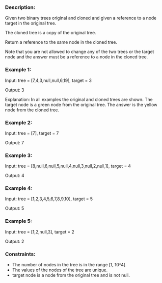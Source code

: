 ### Description:

Given two binary trees original and cloned and given a reference to a node target in the original tree.

The cloned tree is a copy of the original tree.

Return a reference to the same node in the cloned tree.

Note that you are not allowed to change any of the two trees or the target node and the answer must be a reference to a node in the cloned tree.

 

### Example 1:


Input: tree = [7,4,3,null,null,6,19], target = 3

Output: 3

Explanation: In all examples the original and cloned trees are shown. The target node is a green node from the original tree. The answer is the yellow node from the cloned tree.

### Example 2:

Input: tree = [7], target =  7

Output: 7

### Example 3:

Input: tree = [8,null,6,null,5,null,4,null,3,null,2,null,1], target = 4

Output: 4

### Example 4:

Input: tree = [1,2,3,4,5,6,7,8,9,10], target = 5

Output: 5

### Example 5:

Input: tree = [1,2,null,3], target = 2

Output: 2
 


### Constraints:

- The number of nodes in the tree is in the range [1, 10^4].
- The values of the nodes of the tree are unique.
- target node is a node from the original tree and is not null.